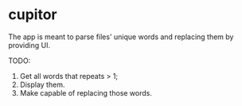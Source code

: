 # cupitor
The app is meant to parse files' unique words and replacing them by providing UI.

TODO:
1) Get all words that repeats > 1;
2) Display them.
3) Make capable of replacing those words.
